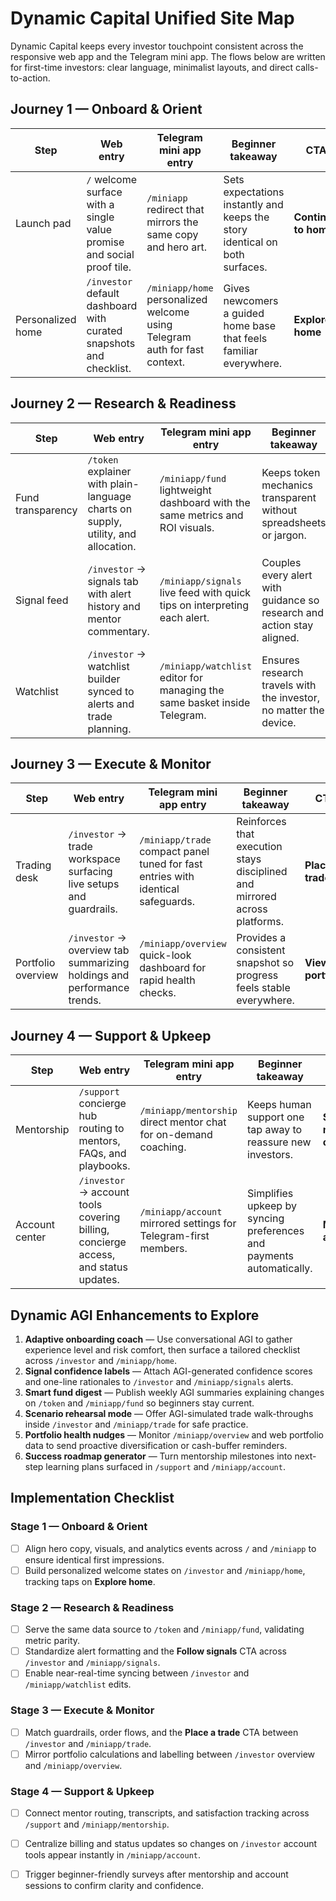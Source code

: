 # Dynamic Capital Unified Site Map

Dynamic Capital keeps every investor touchpoint consistent across the responsive web app and the Telegram mini app. The flows below are written for first-time investors: clear language, minimalist layouts, and direct calls-to-action.

## Journey 1 — Onboard & Orient

| Step | Web entry | Telegram mini app entry | Beginner takeaway | CTA |
| --- | --- | --- | --- | --- |
| Launch pad | `/` welcome surface with a single value promise and social proof tile. | `/miniapp` redirect that mirrors the same copy and hero art. | Sets expectations instantly and keeps the story identical on both surfaces. | **Continue to home** |
| Personalized home | `/investor` default dashboard with curated snapshots and checklist. | `/miniapp/home` personalized welcome using Telegram auth for fast context. | Gives newcomers a guided home base that feels familiar everywhere. | **Explore home** |

## Journey 2 — Research & Readiness

| Step | Web entry | Telegram mini app entry | Beginner takeaway | CTA |
| --- | --- | --- | --- | --- |
| Fund transparency | `/token` explainer with plain-language charts on supply, utility, and allocation. | `/miniapp/fund` lightweight dashboard with the same metrics and ROI visuals. | Keeps token mechanics transparent without spreadsheets or jargon. | **Review fund metrics** |
| Signal feed | `/investor` → signals tab with alert history and mentor commentary. | `/miniapp/signals` live feed with quick tips on interpreting each alert. | Couples every alert with guidance so research and action stay aligned. | **Follow signals** |
| Watchlist | `/investor` → watchlist builder synced to alerts and trade planning. | `/miniapp/watchlist` editor for managing the same basket inside Telegram. | Ensures research travels with the investor, no matter the device. | **Update watchlist** |

## Journey 3 — Execute & Monitor

| Step | Web entry | Telegram mini app entry | Beginner takeaway | CTA |
| --- | --- | --- | --- | --- |
| Trading desk | `/investor` → trade workspace surfacing live setups and guardrails. | `/miniapp/trade` compact panel tuned for fast entries with identical safeguards. | Reinforces that execution stays disciplined and mirrored across platforms. | **Place a trade** |
| Portfolio overview | `/investor` → overview tab summarizing holdings and performance trends. | `/miniapp/overview` quick-look dashboard for rapid health checks. | Provides a consistent snapshot so progress feels stable everywhere. | **View portfolio** |

## Journey 4 — Support & Upkeep

| Step | Web entry | Telegram mini app entry | Beginner takeaway | CTA |
| --- | --- | --- | --- | --- |
| Mentorship | `/support` concierge hub routing to mentors, FAQs, and playbooks. | `/miniapp/mentorship` direct mentor chat for on-demand coaching. | Keeps human support one tap away to reassure new investors. | **Start mentorship chat** |
| Account center | `/investor` → account tools covering billing, concierge access, and status updates. | `/miniapp/account` mirrored settings for Telegram-first members. | Simplifies upkeep by syncing preferences and payments automatically. | **Manage account** |

## Dynamic AGI Enhancements to Explore

1. **Adaptive onboarding coach** — Use conversational AGI to gather experience level and risk comfort, then surface a tailored checklist across `/investor` and `/miniapp/home`.
2. **Signal confidence labels** — Attach AGI-generated confidence scores and one-line rationales to `/investor` and `/miniapp/signals` alerts.
3. **Smart fund digest** — Publish weekly AGI summaries explaining changes on `/token` and `/miniapp/fund` so beginners stay current.
4. **Scenario rehearsal mode** — Offer AGI-simulated trade walk-throughs inside `/investor` and `/miniapp/trade` for safe practice.
5. **Portfolio health nudges** — Monitor `/miniapp/overview` and web portfolio data to send proactive diversification or cash-buffer reminders.
6. **Success roadmap generator** — Turn mentorship milestones into next-step learning plans surfaced in `/support` and `/miniapp/account`.

## Implementation Checklist

### Stage 1 — Onboard & Orient
- [ ] Align hero copy, visuals, and analytics events across `/` and `/miniapp` to ensure identical first impressions.
- [ ] Build personalized welcome states on `/investor` and `/miniapp/home`, tracking taps on **Explore home**.

### Stage 2 — Research & Readiness
- [ ] Serve the same data source to `/token` and `/miniapp/fund`, validating metric parity.
- [ ] Standardize alert formatting and the **Follow signals** CTA across `/investor` and `/miniapp/signals`.
- [ ] Enable near-real-time syncing between `/investor` and `/miniapp/watchlist` edits.

### Stage 3 — Execute & Monitor
- [ ] Match guardrails, order flows, and the **Place a trade** CTA between `/investor` and `/miniapp/trade`.
- [ ] Mirror portfolio calculations and labelling between `/investor` overview and `/miniapp/overview`.

### Stage 4 — Support & Upkeep
- [ ] Connect mentor routing, transcripts, and satisfaction tracking across `/support` and `/miniapp/mentorship`.
- [ ] Centralize billing and status updates so changes on `/investor` account tools appear instantly in `/miniapp/account`.
- [ ] Trigger beginner-friendly surveys after mentorship and account sessions to confirm clarity and confidence.

